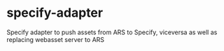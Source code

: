 # specify-adapter
Specify adapter to push assets from ARS to Specify, viceversa as well as replacing webasset server to ARS
